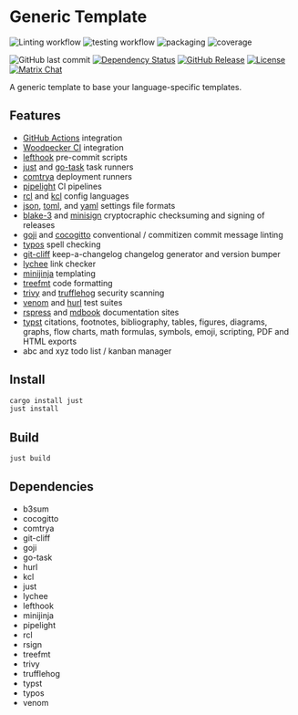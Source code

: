 # Generic Template
![Linting workflow](https://github.com/yonasBSD/rust-ci-github-actions-workflow/actions/workflows/lint.yaml/badge.svg)
![testing workflow](https://github.com/yonasBSD/rust-ci-github-actions-workflow/actions/workflows/test.yaml/badge.svg)
![packaging](https://github.com/yonasBSD/rust-ci-github-actions-workflow/actions/workflows/release-packaging.yaml/badge.svg)
![coverage](https://github.com/yonasBSD/rust-ci-github-actions-workflow/actions/workflows/coverage.yaml/badge.svg)
<!--[![codecov](https://codecov.io/gh/yonasBSD/rust-ci-github-actions-workflow/branch/main/graph/badge.svg?token=SLIHSUWHT2)](https://codecov.io/gh/yonasBSD/rust-ci-github-actions-workflow)-->
<!--[![ghcr.io](https://img.shields.io/badge/ghcr.io-download-blue)](https://github.com/yonasBSD/rust-ci-github-actions-workflow/pkgs/container/rust-ci-github-actions-workflow)-->
<!--[![Docker Pulls](https://img.shields.io/docker/pulls/rust-ci-github-actions-workflow/example.svg)](https://hub.docker.com/r/rust-ci-github-actions-workflow/example)-->
<!--[![Quay.io](https://img.shields.io/badge/Quay.io-download-blue)](https://quay.io/repository/rust-ci-github-actions-workflow/example)-->

![GitHub last commit](https://img.shields.io/github/last-commit/yonasBSD/rust-ci-github-actions-workflow)
[![Dependency Status](https://deps.rs/repo/github/yonasBSD/rust-ci-github-actions-workflow/status.svg)](https://deps.rs/repo/github/yonasBSD/rust-ci-github-actions-workflow)
[![GitHub Release](https://img.shields.io/github/release/yonasBSD/rust-ci-github-actions-workflow.svg)](https://github.com/yonasBSD/rust-ci-github-actions-workflow/releases/latest)
[![License](https://img.shields.io/github/license/yonasBSD/rust-ci-github-actions-workflow.svg)](https://github.com/yonasBSD/rust-ci-github-actions-workflow/blob/main/LICENSE.txt)
[![Matrix Chat](https://img.shields.io/matrix/vaultwarden:matrix.org.svg?logo=matrix)](https://matrix.to/#/#vaultwarden:matrix.org)


A generic template to base your language-specific templates.

## Features
  - [GitHub Actions](https://github.com/features/actions) integration
  - [Woodpecker CI](https://woodpecker-ci.org) integration
  - [lefthook](https://github.com/evilmartians/lefthook) pre-commit scripts
  - [just](https://just.systems) and [go-task](https://taskfile.dev) task runners
  - [comtrya](https://github.com/comtrya/comtrya) deployment runners
  - [pipelight](https://pipelight.dev) CI pipelines
  - [rcl](https://rcl-lang.org) and [kcl](https://kcl-lang.io) config languages
  - [json](https://json-schema.org), [toml](https://toml.io), and [yaml](https://yaml.org) settings file formats
  - [blake-3](https://github.com/BLAKE3-team/BLAKE3) and [minisign](https://github.com/jedisct1/rsign2) cryptocraphic checksuming and signing of releases
  - [goji](https://github.com/muandane/goji) and [cocogitto](https://github.com/cocogitto/cocogitto) conventional / commitizen commit message linting
  - [typos](https://github.com/crate-ci/typos) spell checking
  - [git-cliff](https://github.com/orhun/git-cliff) keep-a-changelog changelog generator and version bumper
  - [lychee](https://github.com/lycheeverse/lychee) link checker
  - [minijinja](https://github.com/mitsuhiko/minijinja) templating
  - [treefmt](https://github.com/numtide/treefmt) code formatting
  - [trivy](https://github.com/aquasecurity/trivy) and [trufflehog](https://github.com/trufflesecurity/trufflehog) security scanning 
  - [venom](https://github.com/ovh/venom) and [hurl](https://github.com/Orange-OpenSource/hurl) test suites
  - [rspress](https://github.com/web-infra-dev/rspress) and [mdbook](https://github.com/rust-lang/mdBook) documentation sites
  - [typst](https://github.com/typst/typst) citations, footnotes, bibliography, tables, figures, diagrams, graphs, flow charts, math formulas, symbols, emoji, scripting, PDF and HTML exports
  - abc and xyz todo list / kanban manager

## Install

```sh
cargo install just
just install
```

## Build

```sh
just build
```

## Dependencies
  - b3sum
  - cocogitto
  - comtrya
  - git-cliff
  - goji
  - go-task
  - hurl
  - kcl
  - just
  - lychee
  - lefthook
  - minijinja
  - pipelight
  - rcl
  - rsign
  - treefmt
  - trivy
  - trufflehog
  - typst
  - typos
  - venom
